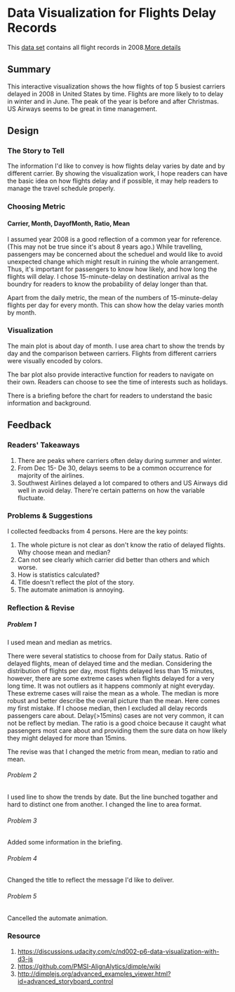 
# Data Visualization for Flights Delay Records

This [data set](http://stat-computing.org/dataexpo/2009/the-data.html) contains all flight records in 2008.[More details](https://www.transtats.bts.gov/Fields.asp?Table_ID=236)

## Summary

This interactive visualization shows the how flights of top 5 busiest carriers delayed in 2008 in United States by time. Flights are more likely to to delay in winter and in June. The peak of the year is before and after Christmas. US Airways seems to be great in time management.

## Design

### The Story to Tell

The information I'd like to convey is how flights delay varies by date and by different carrier. By showing the visualization work, I hope readers can have the basic idea on how flights delay and if possible, it may help readers to manage the travel schedule properly.

### Choosing Metric

#### Carrier, Month, DayofMonth, Ratio, Mean

I assumed year 2008 is a good reflection of a common year for reference. (This may not be true since it's about 8 years ago.)
While travelling, passengers may be concerned about the scheduel and would like to avoid unexpected change which might result in ruining the whole arrangement. Thus, it's important for passengers to know how likely, and how long the flights will delay. I chose 15-minute-delay on destination arrival as the boundry for readers to know the probability of delay longer than that. 

Apart from the daily metric, the mean of the numbers of 15-minute-delay flights per day for every month. This can show how the delay varies month by month.

### Visualization

The main plot is about day of month. I use area chart to show the trends by day and the comparison between carriers. Flights from different carriers were visually encoded by colors.

The bar plot also provide interactive function for readers to navigate on their own. Readers can choose to see the time of interests such as holidays.

There is a briefing before the chart for readers to understand the basic information and background.

## Feedback

### Readers' Takeaways

1. There are peaks where carriers often delay during summer and winter.
2. From Dec 15- De 30, delays seems to be a common occurrence for majority of the airlines.
3. Southwest Airlines delayed a lot compared to others and US Airways did well in avoid delay. There're certain patterns on how the variable fluctuate.

### Problems & Suggestions

I collected feedbacks from 4 persons. Here are the key points:

1. The whole picture is not clear as don't know the ratio of delayed flights. Why choose mean and median?
2. Can not see clearly which carrier did better than others and which worse. 
3. How is statistics calculated? 
4. Title doesn't reflect the plot of the story.
5. The automate animation is annoying.

### Reflection & Revise

##### Problem 1

I used mean and median as metrics.

There were several statistics to choose from for Daily status. Ratio of delayed flights, mean of delayed time and the median. Considering the distribution of flights per day, most flights delayed less than 15 minutes, however, there are some extreme cases when flights delayed for a very long time. It was not outliers as it happens commonly at night everyday. These extreme cases will raise the mean as a whole. The median is more robust and better describe the overall picture than the mean. Here comes my first mistake. If I choose median, then I excluded all delay records passengers care about. Delay(>15mins) cases are not very common, it can not be reflect by median. The ratio is a good choice because it caught what passengers most care about and providing them the sure data on how likely they might delayed for more than 15mins.

The revise was that I changed the metric from mean, median to ratio and mean.

###### Problem 2

I used line to show the trends by date. But the line bunched togather and hard to distinct one from another. I changed the line to area format.

###### Problem 3

Added some information in the briefing.

###### Problem 4 

Changed the title to reflect the message I'd like to deliver.

###### Problem 5

Cancelled the automate animation.

### Resource

1. https://discussions.udacity.com/c/nd002-p6-data-visualization-with-d3-js
2. https://github.com/PMSI-AlignAlytics/dimple/wiki
3. http://dimplejs.org/advanced_examples_viewer.html?id=advanced_storyboard_control
